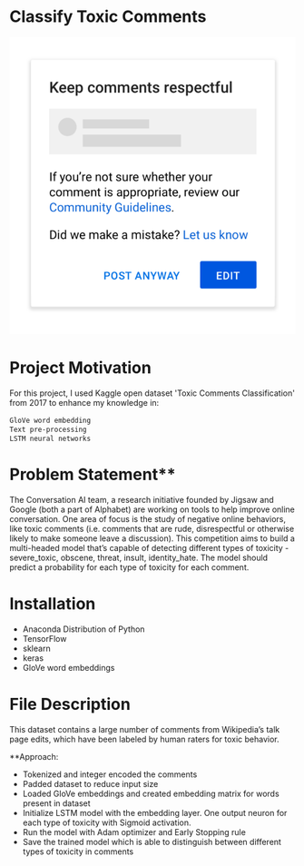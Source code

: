 # Classify Toxic Comments


![image](images/Readme_Image.jpeg)


# Project Motivation

For this project, I used Kaggle open dataset 'Toxic Comments Classification' from 2017 to enhance my knowledge in:

	GloVe word embedding
	Text pre-processing
	LSTM neural networks

# Problem Statement**

The Conversation AI team, a research initiative founded by Jigsaw and Google (both a part of Alphabet) are working on tools to help improve online conversation. One area of focus is the study of negative online behaviors, like toxic comments (i.e. comments that are rude, disrespectful or otherwise likely to make someone leave a discussion). 
This competition aims to build a multi-headed model that’s capable of detecting different types of toxicity - severe_toxic, obscene, threat, insult, identity_hate. The model should predict a probability for each type of toxicity for each comment.

# Installation

* Anaconda Distribution of Python
* TensorFlow
* sklearn
* keras
* GloVe word embeddings

# File Description

This dataset contains a large number of comments from Wikipedia’s talk page edits, which have been labeled by human raters for toxic behavior.

**Approach:

* Tokenized and integer encoded the comments
* Padded dataset to reduce input size
* Loaded GloVe embeddings and created embedding matrix for words present in dataset
* Initialize LSTM model with the embedding layer. One output neuron for each type of toxicity with Sigmoid activation.
* Run the model with Adam optimizer and Early Stopping rule
* Save the trained model which is able to distinguish between different types of toxicity in comments
